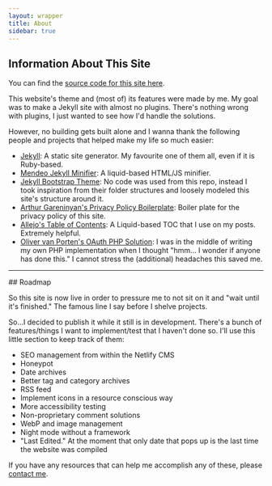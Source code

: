 ```yaml
---
layout: wrapper
title: About
sidebar: true
---
```

<section markdown="1">

## Information About This Site

You can find the <a href="https://github.com/subsevenx/jekyll-subseven.io" target="_blank" rel="dofollow noopener">source code for this site here</a>.

This website's theme and (most of) its features were made by me. My goal was to make a Jekyll site with almost no plugins. There's nothing wrong with plugins, I just wanted to see how I'd handle the solutions.

However, no building gets built alone and I wanna thank the following people and projects that helped make my life so much easier&#58; 
    
- <a href="https://jekyllrb.com/" target="_blank" rel="nofollow noopener">Jekyll</a>&#58; A static site generator. My favourite one of them all, even if it is Ruby-based.
- <a href="https://github.com/Mendeo/jekyll-minifier" target="_blank" rel="nofollow noopener">Mendeo Jekyll Minifier</a>&#58; A liquid-based HTML/JS minifier.
- <a href="https://github.com/jonaharagon/jekyll-bootstrap-theme" target="_blank" rel="nofollow noopener">Jekyll Bootstrap Theme</a>&#58; No code was used from this repo, instead I took inspiration from their folder structures and loosely modeled this site's structure around it.
- <a href="https://github.com/ArthurGareginyan/privacy-policy-template" target="_blank" rel="nofollow noopener">Arthur Gareninyan's Privacy Policy Boilerplate</a>&#58; Boiler plate for the privacy policy of this site. 
- <a href="https://github.com/allejo/jekyll-toc" target="_blank" rel="nofollow noopener">Allejo's Table of Contents</a>&#58; A Liquid-based TOC that I use on my posts. Extremely helpful.
- <a href="https://www.van-porten.de/blog/2021/01/netlify-auth-provider/" target="_blank" rel="dofollow noopener">Oliver van Porten's OAuth PHP Solution</a>&#58; I was in the middle of writing my own PHP implementation when I thought "hmm... I wonder if anyone has done this." I cannot stress the (additional) headaches this saved me.
</section>
<hr>
<section markdown="1">
## Roadmap

So this site is now live in order to pressure me to not sit on it and "wait until it's finished." The famous line I say before I shelve projects. 

So...I decided to publish it while it still is in development. There's a bunch of features/things I want to implement/test that I haven't done so. I'll use this little section to keep track of them: 

- SEO management from within the Netlify CMS
- Honeypot
- Date archives
- Better tag and category archives
- RSS feed
- Implement icons in a resource conscious way
- More accessibility testing
- Non-proprietary comment solutions
- WebP and image management
- Night mode without a framework
- "Last Edited." At the moment that only date that pops up is the last time the website was compiled

If you have any resources that can help me accomplish any of these, please <a href="/contact/">contact me</a>.

</section>
